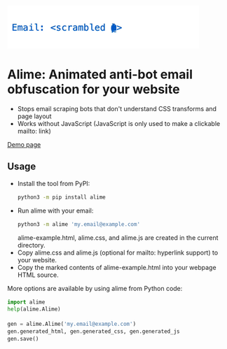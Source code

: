 <a href="https://cduck.github.io/alime/demo.html">
<img alt="Demo animation" src="https://raw.githubusercontent.com/cduck/alime/master/docs/demo.gif" height="98">
</a>

# Alime: Animated anti-bot email obfuscation for your website

- Stops email scraping bots that don't understand CSS transforms and page layout
- Works without JavaScript (JavaScript is only used to make a clickable mailto: link)

[Demo page](https://cduck.github.io/alime/demo.html)


## Usage

- Install the tool from PyPI:
    ```bash
    python3 -m pip install alime
    ```
- Run alime with your email:
    ```bash
    python3 -m alime 'my.email@example.com'
    ```
    alime-example.html, alime.css, and alime.js are created in the current directory.
- Copy alime.css and alime.js (optional for mailto: hyperlink support) to your website.
- Copy the marked contents of alime-example.html into your webpage HTML source.

More options are available by using alime from Python code:
```python
import alime
help(alime.Alime)

gen = alime.Alime('my.email@example.com')
gen.generated_html, gen.generated_css, gen.generated_js
gen.save()
```
